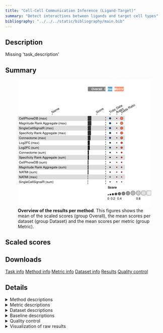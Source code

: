 ```yaml
---
title: "Cell-Cell Communication Inference (Ligand-Target)"
summary: "Detect interactions between ligands and target cell types"
bibliography: "../../../static/bibliography/main.bib"
---
```


<script src="index_files/libs/htmlwidgets-1.5.4/htmlwidgets.js"></script>
<link href="index_files/libs/datatables-css-0.0.0/datatables-crosstalk.css" rel="stylesheet" />
<script src="index_files/libs/datatables-binding-0.25/datatables.js"></script>
<script src="index_files/libs/jquery-3.6.0/jquery-3.6.0.min.js"></script>
<link href="index_files/libs/dt-core-1.11.3/css/jquery.dataTables.min.css" rel="stylesheet" />
<link href="index_files/libs/dt-core-1.11.3/css/jquery.dataTables.extra.css" rel="stylesheet" />
<script src="index_files/libs/dt-core-1.11.3/js/jquery.dataTables.min.js"></script>
<link href="index_files/libs/dt-ext-select-1.11.3/css/select.dataTables.min.css" rel="stylesheet" />
<script src="index_files/libs/dt-ext-select-1.11.3/js/dataTables.select.min.js"></script>
<link href="index_files/libs/dt-ext-searchpanes-1.11.3/css/searchPanes.dataTables.min.css" rel="stylesheet" />
<script src="index_files/libs/dt-ext-searchpanes-1.11.3/js/dataTables.searchPanes.min.js"></script>
<script src="index_files/libs/jszip-1.11.3/jszip.min.js"></script>
<link href="index_files/libs/dt-ext-buttons-1.11.3/css/buttons.dataTables.min.css" rel="stylesheet" />
<script src="index_files/libs/dt-ext-buttons-1.11.3/js/dataTables.buttons.min.js"></script>
<script src="index_files/libs/dt-ext-buttons-1.11.3/js/buttons.html5.min.js"></script>
<script src="index_files/libs/dt-ext-buttons-1.11.3/js/buttons.colVis.min.js"></script>
<script src="index_files/libs/dt-ext-buttons-1.11.3/js/buttons.print.min.js"></script>
<link href="index_files/libs/dt-ext-responsive-1.11.3/css/responsive.dataTables.min.css" rel="stylesheet" />
<script src="index_files/libs/dt-ext-responsive-1.11.3/js/dataTables.responsive.min.js"></script>
<link href="index_files/libs/crosstalk-1.2.0/css/crosstalk.min.css" rel="stylesheet" />
<script src="index_files/libs/crosstalk-1.2.0/js/crosstalk.min.js"></script>
<script src="index_files/libs/kePrint-0.0.1/kePrint.js"></script>
<link href="index_files/libs/lightable-0.0.1/lightable.css" rel="stylesheet" />


## Description

Missing 'task_description'

## Summary

<figure>
<img src="index.markdown_strict_files/figure-markdown_strict/summary-1.png" width="638" alt="Overview of the results per method. This figures shows the mean of the scaled scores (group Overall), the mean scores per dataset (group Dataset) and the mean scores per metric (group Metric)." />
<figcaption aria-hidden="true"><strong>Overview of the results per method</strong>. This figures shows the mean of the scaled scores (group Overall), the mean scores per dataset (group Dataset) and the mean scores per metric (group Metric).</figcaption>
</figure>

## Scaled scores

<div id="htmlwidget-915612caabf1b4cd8621" style="width:100%;height:auto;" class="datatables html-widget"></div>
<script type="application/json" data-for="htmlwidget-915612caabf1b4cd8621">{"x":{"filter":"none","vertical":false,"extensions":["Select","SearchPanes","Buttons","Responsive"],"data":[["<a href=\"/bibliography#efremova2020cellphonedb\">CellPhoneDB (max)<\/a>","<a href=\"/bibliography#efremova2020cellphonedb\">CellPhoneDB (max)<\/a>","<a href=\"/bibliography#dimitrov2022comparison\">Magnitude Rank Aggregate (max)<\/a>","<a href=\"/bibliography#dimitrov2022comparison\">Magnitude Rank Aggregate (max)<\/a>","<a href=\"/bibliography#cabello2020singlecellsignalr\">SingleCellSignalR (max)<\/a>","<a href=\"/bibliography#cabello2020singlecellsignalr\">SingleCellSignalR (max)<\/a>","<a href=\"/bibliography#dimitrov2022comparison\">Specificity Rank Aggregate (max)<\/a>","<a href=\"/bibliography#dimitrov2022comparison\">Specificity Rank Aggregate (max)<\/a>","<a href=\"/bibliography#raredon2022computation\">Connectome (max)<\/a>","<a href=\"/bibliography#raredon2022computation\">Connectome (max)<\/a>","<a href=\"/bibliography#raredon2022computation\">Log2FC (max)<\/a>","<a href=\"/bibliography#raredon2022computation\">Log2FC (max)<\/a>","<a href=\"/bibliography#raredon2022computation\">Log2FC (sum)<\/a>","<a href=\"/bibliography#raredon2022computation\">Log2FC (sum)<\/a>","<a href=\"/bibliography#raredon2022computation\">Connectome (sum)<\/a>","<a href=\"/bibliography#raredon2022computation\">Connectome (sum)<\/a>","<a href=\"/bibliography#dimitrov2022comparison\">Specificity Rank Aggregate (sum)<\/a>","<a href=\"/bibliography#dimitrov2022comparison\">Specificity Rank Aggregate (sum)<\/a>","<a href=\"/bibliography#efremova2020cellphonedb\">CellPhoneDB (sum)<\/a>","<a href=\"/bibliography#efremova2020cellphonedb\">CellPhoneDB (sum)<\/a>","<a href=\"/bibliography#dimitrov2022comparison\">Magnitude Rank Aggregate (sum)<\/a>","<a href=\"/bibliography#dimitrov2022comparison\">Magnitude Rank Aggregate (sum)<\/a>","<a href=\"/bibliography#hou2020predicting\">NATMI (sum)<\/a>","<a href=\"/bibliography#hou2020predicting\">NATMI (sum)<\/a>","<a href=\"/bibliography#hou2020predicting\">NATMI (max)<\/a>","<a href=\"/bibliography#hou2020predicting\">NATMI (max)<\/a>","<a href=\"/bibliography#cabello2020singlecellsignalr\">SingleCellSignalR (sum)<\/a>","<a href=\"/bibliography#cabello2020singlecellsignalr\">SingleCellSignalR (sum)<\/a>"],["Overall mean","<a href=\"/bibliography#wu2021single\">Triple negative breast cancer atlas<\/a>","Overall mean","<a href=\"/bibliography#wu2021single\">Triple negative breast cancer atlas<\/a>","Overall mean","<a href=\"/bibliography#wu2021single\">Triple negative breast cancer atlas<\/a>","Overall mean","<a href=\"/bibliography#wu2021single\">Triple negative breast cancer atlas<\/a>","Overall mean","<a href=\"/bibliography#wu2021single\">Triple negative breast cancer atlas<\/a>","Overall mean","<a href=\"/bibliography#wu2021single\">Triple negative breast cancer atlas<\/a>","Overall mean","<a href=\"/bibliography#wu2021single\">Triple negative breast cancer atlas<\/a>","Overall mean","<a href=\"/bibliography#wu2021single\">Triple negative breast cancer atlas<\/a>","Overall mean","<a href=\"/bibliography#wu2021single\">Triple negative breast cancer atlas<\/a>","Overall mean","<a href=\"/bibliography#wu2021single\">Triple negative breast cancer atlas<\/a>","Overall mean","<a href=\"/bibliography#wu2021single\">Triple negative breast cancer atlas<\/a>","Overall mean","<a href=\"/bibliography#wu2021single\">Triple negative breast cancer atlas<\/a>","Overall mean","<a href=\"/bibliography#wu2021single\">Triple negative breast cancer atlas<\/a>","Overall mean","<a href=\"/bibliography#wu2021single\">Triple negative breast cancer atlas<\/a>"],[0.180646303662517,0.180646303662517,0.179901755310703,0.179901755310703,0.160162350462888,0.160162350462888,0.155023802116964,0.155023802116964,0.132331954192469,0.132331954192469,0.088234614824436,0.088234614824436,0.0862397152035264,0.0862397152035264,0.0407149500670646,0.0407149500670646,0.0395269679025018,0.0395269679025018,0.0139825633143108,0.0139825633143108,0.011680166725544,0.011680166725544,0.00687849823391116,0.00687849823391116,-0.0799234254329129,-0.0799234254329129,-0.100692507596507,-0.100692507596507],[-0.015021038055658,-0.015021038055658,-0.0165101347592863,-0.0165101347592863,-0.0145413425242571,-0.0145413425242571,-0.0248184392161055,-0.0248184392161055,-0.0272172398317356,-0.0272172398317356,-0.0247034715096241,-0.0247034715096241,-0.0286932707514433,-0.0286932707514433,-0.0225192712086868,-0.0225192712086868,-0.0248952355378126,-0.0248952355378126,-0.0248619798359533,-0.0248619798359533,-0.029466773013487,-0.029466773013487,-0.0390701099967526,-0.0390701099967526,-0.0489986312988081,-0.0489986312988081,-0.0324838288983625,-0.0324838288983625],[0.376313645380692,0.376313645380692,0.376313645380692,0.376313645380692,0.334866043450033,0.334866043450033,0.334866043450033,0.334866043450033,0.291881148216674,0.291881148216674,0.201172701158496,0.201172701158496,0.201172701158496,0.201172701158496,0.103949171342816,0.103949171342816,0.103949171342816,0.103949171342816,0.0528271064645749,0.0528271064645749,0.0528271064645749,0.0528271064645749,0.0528271064645749,0.0528271064645749,-0.110848219567018,-0.110848219567018,-0.168901186294652,-0.168901186294652],[8499,8499,12320,12320,508,508,34526,34526,893,893,939,939,729,729,880,880,35709,35709,16940,16940,34350,34350,1265,1265,1260,1260,1062,1062],[102,102,100.3,100.3,101.3,101.3,101.2,101.2,98.7,98.7,95.8,95.8,100.6,100.6,97.9,97.9,100.8,100.8,101,101,101.5,101.5,100.9,100.9,97.6,97.6,93.6,93.6],[95.60546875,95.60546875,95.703125,95.703125,19.82421875,19.82421875,96.38671875,96.38671875,19.82421875,19.82421875,19.921875,19.921875,20.41015625,20.41015625,19.82421875,19.82421875,92.67578125,92.67578125,92.67578125,92.67578125,95.703125,95.703125,19.921875,19.921875,19.82421875,19.82421875,20.41015625,20.41015625],["<a href=\"https://github.com/saezlab/liana\">v0.1.9<\/a>","<a href=\"https://github.com/saezlab/liana\">v0.1.9<\/a>","<a href=\"https://github.com/saezlab/liana\">v0.1.9<\/a>","<a href=\"https://github.com/saezlab/liana\">v0.1.9<\/a>","<a href=\"https://github.com/saezlab/liana\">v0.1.9<\/a>","<a href=\"https://github.com/saezlab/liana\">v0.1.9<\/a>","<a href=\"https://github.com/saezlab/liana\">v0.1.9<\/a>","<a href=\"https://github.com/saezlab/liana\">v0.1.9<\/a>","<a href=\"https://github.com/saezlab/liana\">v0.1.9<\/a>","<a href=\"https://github.com/saezlab/liana\">v0.1.9<\/a>","<a href=\"https://github.com/saezlab/liana\">v0.1.9<\/a>","<a href=\"https://github.com/saezlab/liana\">v0.1.9<\/a>","<a href=\"https://github.com/saezlab/liana\">v0.1.9<\/a>","<a href=\"https://github.com/saezlab/liana\">v0.1.9<\/a>","<a href=\"https://github.com/saezlab/liana\">v0.1.9<\/a>","<a href=\"https://github.com/saezlab/liana\">v0.1.9<\/a>","<a href=\"https://github.com/saezlab/liana\">v0.1.9<\/a>","<a href=\"https://github.com/saezlab/liana\">v0.1.9<\/a>","<a href=\"https://github.com/saezlab/liana\">v0.1.9<\/a>","<a href=\"https://github.com/saezlab/liana\">v0.1.9<\/a>","<a href=\"https://github.com/saezlab/liana\">v0.1.9<\/a>","<a href=\"https://github.com/saezlab/liana\">v0.1.9<\/a>","<a href=\"https://github.com/saezlab/liana\">v0.1.9<\/a>","<a href=\"https://github.com/saezlab/liana\">v0.1.9<\/a>","<a href=\"https://github.com/saezlab/liana\">v0.1.9<\/a>","<a href=\"https://github.com/saezlab/liana\">v0.1.9<\/a>","<a href=\"https://github.com/saezlab/liana\">v0.1.9<\/a>","<a href=\"https://github.com/saezlab/liana\">v0.1.9<\/a>"]],"container":"<table class=\"stripe compact\">\n  <thead>\n    <tr>\n      <th>Method<\/th>\n      <th>Dataset<\/th>\n      <th>Mean score<\/th>\n      <th>Precision-recall AUC<\/th>\n      <th>Odds Ratio<\/th>\n      <th>Runtime (s)<\/th>\n      <th>CPU (%)<\/th>\n      <th>Memory (GB)<\/th>\n      <th>Library<\/th>\n    <\/tr>\n  <\/thead>\n<\/table>","options":{"dom":"Bt","paging":false,"columnDefs":[{"targets":6,"render":"function(data, type, row, meta) {\n    return type !== 'display' ? data : DTWidget.formatRound(data, 0, 3, \",\", \".\", null);\n  }"},{"targets":5,"render":"function(data, type, row, meta) {\n    return type !== 'display' ? data : DTWidget.formatRound(data, 0, 3, \",\", \".\", null);\n  }"},{"targets":7,"render":"function(data, type, row, meta) {\n    return type !== 'display' ? data : DTWidget.formatRound(data, 2, 3, \",\", \".\", null);\n  }"},{"targets":2,"render":"function(data, type, row, meta) {\n    return type !== 'display' ? data : DTWidget.formatRound(data, 2, 3, \",\", \".\", null);\n  }"},{"targets":3,"render":"function(data, type, row, meta) {\n    return type !== 'display' ? data : DTWidget.formatRound(data, 2, 3, \",\", \".\", null);\n  }"},{"targets":4,"render":"function(data, type, row, meta) {\n    return type !== 'display' ? data : DTWidget.formatRound(data, 2, 3, \",\", \".\", null);\n  }"},{"searchPanes":{"show":false},"targets":[2,3,4,5,6,7,8]},{"searchPanes":{"preSelect":"Overall mean"},"targets":1},{"className":"dt-right","targets":[2,3,4,5,6,7]}],"buttons":["searchPanes","csv","excel"],"language":{"searchPanes":{"collapse":"Filters"}},"order":[],"autoWidth":false,"orderClasses":false,"responsive":true}},"evals":["options.columnDefs.0.render","options.columnDefs.1.render","options.columnDefs.2.render","options.columnDefs.3.render","options.columnDefs.4.render","options.columnDefs.5.render"],"jsHooks":[]}</script>

## Downloads

<a href="data/task_info.json" class="btn btn-secondary">Task info</a>
<a href="data/method_info.json" class="btn btn-secondary">Method info</a>
<a href="data/metric_info.json" class="btn btn-secondary">Metric info</a>
<a href="data/dataset_info.json" class="btn btn-secondary">Dataset info</a>
<a href="data/results.json" class="btn btn-secondary">Results</a>
<a href="data/quality_control.json" class="btn btn-secondary">Quality control</a>

## Details

<details>
<summary>
Method descriptions
</summary>

-   **[CellPhoneDB (max)](https://github.com/saezlab/liana)**: Missing 'method_description'. [\[efremova2020cellphonedb\]](/bibliography#efremova2020cellphonedb)

<!-- -->

-   **[CellPhoneDB (sum)](https://github.com/saezlab/liana)**: Missing 'method_description'. [\[efremova2020cellphonedb\]](/bibliography#efremova2020cellphonedb)

<!-- -->

-   **[Connectome (max)](https://github.com/saezlab/liana)**: Missing 'method_description'. [\[raredon2022computation\]](/bibliography#raredon2022computation)

<!-- -->

-   **[Connectome (sum)](https://github.com/saezlab/liana)**: Missing 'method_description'. [\[raredon2022computation\]](/bibliography#raredon2022computation)

<!-- -->

-   **[Log2FC (max)](https://github.com/saezlab/liana)**: Missing 'method_description'. [\[raredon2022computation\]](/bibliography#raredon2022computation)

<!-- -->

-   **[Log2FC (sum)](https://github.com/saezlab/liana)**: Missing 'method_description'. [\[raredon2022computation\]](/bibliography#raredon2022computation)

<!-- -->

-   **[Magnitude Rank Aggregate (max)](https://github.com/saezlab/liana)**: Missing 'method_description'. [\[dimitrov2022comparison\]](/bibliography#dimitrov2022comparison)

<!-- -->

-   **[Magnitude Rank Aggregate (sum)](https://github.com/saezlab/liana)**: Missing 'method_description'. [\[dimitrov2022comparison\]](/bibliography#dimitrov2022comparison)

<!-- -->

-   **[NATMI (max)](https://github.com/saezlab/liana)**: Missing 'method_description'. [\[hou2020predicting\]](/bibliography#hou2020predicting)

<!-- -->

-   **[NATMI (sum)](https://github.com/saezlab/liana)**: Missing 'method_description'. [\[hou2020predicting\]](/bibliography#hou2020predicting)

<!-- -->

-   **[Random Events](https://github.com/openproblems-bio/openproblems)**: Missing 'method_description'. [\[openproblems\]](/bibliography#openproblems)

<!-- -->

-   **[SingleCellSignalR (max)](https://github.com/saezlab/liana)**: Missing 'method_description'. [\[cabello2020singlecellsignalr\]](/bibliography#cabello2020singlecellsignalr)

<!-- -->

-   **[SingleCellSignalR (sum)](https://github.com/saezlab/liana)**: Missing 'method_description'. [\[cabello2020singlecellsignalr\]](/bibliography#cabello2020singlecellsignalr)

<!-- -->

-   **[Specificity Rank Aggregate (max)](https://github.com/saezlab/liana)**: Missing 'method_description'. [\[dimitrov2022comparison\]](/bibliography#dimitrov2022comparison)

<!-- -->

-   **[Specificity Rank Aggregate (sum)](https://github.com/saezlab/liana)**: Missing 'method_description'. [\[dimitrov2022comparison\]](/bibliography#dimitrov2022comparison)

<!-- -->

-   **[True Events](https://github.com/openproblems-bio/openproblems)**: Missing 'method_description'. [\[openproblems\]](/bibliography#openproblems)

</details>
<details>
<summary>
Metric descriptions
</summary>

-   **Precision-recall AUC**: Missing 'metric_description'. [\[davis2006prauc\]](/bibliography#davis2006prauc)

<!-- -->

-   **Odds Ratio**: Missing 'metric_description'. [\[bland2000odds\]](/bibliography#bland2000odds)

</details>
<details>
<summary>
Dataset descriptions
</summary>

-   **Triple negative breast cancer atlas**: Missing 'dataset_description'. [\[wu2021single\]](/bibliography#wu2021single)

</details>
<details>
<summary>
Baseline descriptions
</summary>

-   **Random Events**: Missing 'method_description'.

<!-- -->

-   **True Events**: Missing 'method_description'.

</details>
<details>
<summary>
Quality control
</summary>
<table class="table lightable-paper" style='margin-left: auto; margin-right: auto; font-family: "Arial Narrow", arial, helvetica, sans-serif; margin-left: auto; margin-right: auto;'>
 <thead>
  <tr>
   <th style="text-align:left;"> Category </th>
   <th style="text-align:left;"> Name </th>
   <th style="text-align:right;"> Value </th>
   <th style="text-align:left;"> Condition </th>
   <th style="text-align:left;"> Severity </th>
  </tr>
 </thead>
<tbody>
  <tr>
   <td style="text-align:left;" data-toggle="tooltip" data-container="body" data-placement="right" title="Dataset metadata field 'dataset_description' should be defined
  Task id: cell_cell_communication_ligand_target
  Field: dataset_description
"> Dataset info </td>
   <td style="text-align:left;" data-toggle="tooltip" data-container="body" data-placement="right" title="Dataset metadata field 'dataset_description' should be defined
  Task id: cell_cell_communication_ligand_target
  Field: dataset_description
"> Pct 'dataset_description' missing </td>
   <td style="text-align:right;" data-toggle="tooltip" data-container="body" data-placement="right" title="Dataset metadata field 'dataset_description' should be defined
  Task id: cell_cell_communication_ligand_target
  Field: dataset_description
"> 1 </td>
   <td style="text-align:left;" data-toggle="tooltip" data-container="body" data-placement="right" title="Dataset metadata field 'dataset_description' should be defined
  Task id: cell_cell_communication_ligand_target
  Field: dataset_description
"> percent_missing(dataset_info, field) </td>
   <td style="text-align:left;color: red !important;" data-toggle="tooltip" data-container="body" data-placement="right" title="Dataset metadata field 'dataset_description' should be defined
  Task id: cell_cell_communication_ligand_target
  Field: dataset_description
"> ✗✗ </td>
  </tr>
  <tr>
   <td style="text-align:left;" data-toggle="tooltip" data-container="body" data-placement="right" title="Method metadata field 'method_description' should be defined
  Task id: cell_cell_communication_ligand_target
  Field: method_description
"> Method info </td>
   <td style="text-align:left;" data-toggle="tooltip" data-container="body" data-placement="right" title="Method metadata field 'method_description' should be defined
  Task id: cell_cell_communication_ligand_target
  Field: method_description
"> Pct 'method_description' missing </td>
   <td style="text-align:right;" data-toggle="tooltip" data-container="body" data-placement="right" title="Method metadata field 'method_description' should be defined
  Task id: cell_cell_communication_ligand_target
  Field: method_description
"> 1 </td>
   <td style="text-align:left;" data-toggle="tooltip" data-container="body" data-placement="right" title="Method metadata field 'method_description' should be defined
  Task id: cell_cell_communication_ligand_target
  Field: method_description
"> percent_missing(method_info, field) </td>
   <td style="text-align:left;color: red !important;" data-toggle="tooltip" data-container="body" data-placement="right" title="Method metadata field 'method_description' should be defined
  Task id: cell_cell_communication_ligand_target
  Field: method_description
"> ✗✗ </td>
  </tr>
  <tr>
   <td style="text-align:left;" data-toggle="tooltip" data-container="body" data-placement="right" title="Metric metadata field 'metric_description' should be defined
  Task id: cell_cell_communication_ligand_target
  Field: metric_description
"> Metric info </td>
   <td style="text-align:left;" data-toggle="tooltip" data-container="body" data-placement="right" title="Metric metadata field 'metric_description' should be defined
  Task id: cell_cell_communication_ligand_target
  Field: metric_description
"> Pct 'metric_description' missing </td>
   <td style="text-align:right;" data-toggle="tooltip" data-container="body" data-placement="right" title="Metric metadata field 'metric_description' should be defined
  Task id: cell_cell_communication_ligand_target
  Field: metric_description
"> 1 </td>
   <td style="text-align:left;" data-toggle="tooltip" data-container="body" data-placement="right" title="Metric metadata field 'metric_description' should be defined
  Task id: cell_cell_communication_ligand_target
  Field: metric_description
"> percent_missing(metric_info, field) </td>
   <td style="text-align:left;color: red !important;" data-toggle="tooltip" data-container="body" data-placement="right" title="Metric metadata field 'metric_description' should be defined
  Task id: cell_cell_communication_ligand_target
  Field: metric_description
"> ✗✗ </td>
  </tr>
  <tr>
   <td style="text-align:left;" data-toggle="tooltip" data-container="body" data-placement="right" title="Task metadata field 'task_description' should be defined
  Task id: cell_cell_communication_ligand_target
  Field: task_description
"> Task info </td>
   <td style="text-align:left;" data-toggle="tooltip" data-container="body" data-placement="right" title="Task metadata field 'task_description' should be defined
  Task id: cell_cell_communication_ligand_target
  Field: task_description
"> Pct 'task_description' missing </td>
   <td style="text-align:right;" data-toggle="tooltip" data-container="body" data-placement="right" title="Task metadata field 'task_description' should be defined
  Task id: cell_cell_communication_ligand_target
  Field: task_description
"> 1 </td>
   <td style="text-align:left;" data-toggle="tooltip" data-container="body" data-placement="right" title="Task metadata field 'task_description' should be defined
  Task id: cell_cell_communication_ligand_target
  Field: task_description
"> percent_missing([task_info], field) </td>
   <td style="text-align:left;color: red !important;" data-toggle="tooltip" data-container="body" data-placement="right" title="Task metadata field 'task_description' should be defined
  Task id: cell_cell_communication_ligand_target
  Field: task_description
"> ✗✗ </td>
  </tr>
</tbody>
</table>

</details>
<details>
<summary>
Visualization of raw results
</summary>

<img src="index.markdown_strict_files/figure-markdown_strict/raw_results-1.png" width="960" />

</details>
